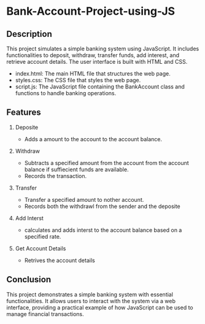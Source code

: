 # Bank-Account-Project-using-JS

## Description
This project simulates a simple banking system using JavaScript. It includes functionalities to deposit, withdraw, transfer funds, add interest, and retrieve account details. The user interface is built with HTML and CSS.
   - index.html: The main HTML file that structures the web page.
   - styles.css: The CSS file that styles the web page.
   - script.js: The JavaScript file containing the BankAccount class and functions to handle banking operations.

## Features
  1. Deposite
     - Adds a amount to the account to the account balance.

  2. Withdraw
     - Subtracts a specified amount from the account from the account balance if suffiecient funds are available.
     - Records the transaction.

  3. Transfer
     - Transfer a specified amount to nother account.
     - Records both the withdrawl from the sender and the deposite 

  4. Add Interst
     - calculates and adds interst to the account balance based on a specified rate.
   
  5. Get Account Details
     - Retrives the account details

## Conclusion
This project demonstrates a simple banking system with essential functionalities. It allows users to interact with the system via a web interface, providing a practical example of how JavaScript can be used to manage financial transactions.



